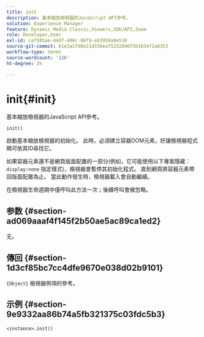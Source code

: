 ```yaml
---
title: init
description: 基本縮放檢視器的JavaScript API參考。
solution: Experience Manager
feature: Dynamic Media Classic,Viewers,SDK/API,Zoom
role: Developer,User
exl-id: cef585ae-44d7-406c-96f9-e03959a8e518
source-git-commit: 61e3a1fd0e21d336eaf5232096f5b1b54f2a6353
workflow-type: tm+mt
source-wordcount: '126'
ht-degree: 2%

---
```


# init{#init}

基本縮放檢視器的JavaScript API參考。

`init()`

啟動基本縮放檢視器的初始化。 此時，必須建立容器DOM元素，好讓檢視器程式碼可依其ID尋找它。

如果容器元素還不是網頁版面配置的一部分(例如，它可能使用以下專案隱藏： `display:none` 指定樣式)，檢視器會暫停其初始化程式。 直到網頁將容器元素帶回版面配置為止。 當此動作發生時，檢視器載入會自動繼續。

在檢視器生命週期中僅呼叫此方法一次；後續呼叫會被忽略。

## 参数 {#section-ad069aaaf4f145f2b50ae5ac89ca1ed2}

无。

## 傳回 {#section-1d3cf85bc7cc4dfe9670e038d02b9101}

`{Object}` 檢視器例項的參考。

## 示例 {#section-9e9332aa86b74a5fb321375c03fdc5b3}

```
<instance>.init()
```
